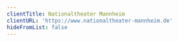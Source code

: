 ```yaml
---
clientTitle: Nationaltheater Mannheim
clientURL: 'https://www.nationaltheater-mannheim.de'
hideFromList: false
---
```



